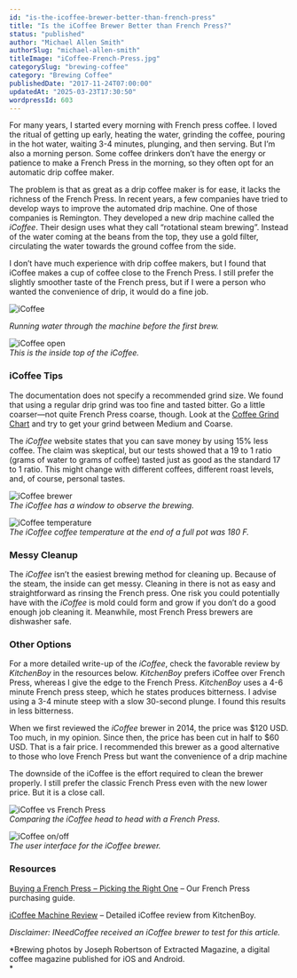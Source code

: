 ```yaml
---
id: "is-the-icoffee-brewer-better-than-french-press"
title: "Is the iCoffee Brewer Better than French Press?"
status: "published"
author: "Michael Allen Smith"
authorSlug: "michael-allen-smith"
titleImage: "iCoffee-French-Press.jpg"
categorySlug: "brewing-coffee"
category: "Brewing Coffee"
publishedDate: "2017-11-24T07:00:00"
updatedAt: "2025-03-23T17:30:50"
wordpressId: 603
---
```


For many years, I started every morning with French press coffee. I loved the ritual of getting up early, heating the water, grinding the coffee, pouring in the hot water, waiting 3-4 minutes, plunging, and then serving. But I’m also a morning person. Some coffee drinkers don’t have the energy or patience to make a French Press in the morning, so they often opt for an automatic drip coffee maker.

The problem is that as great as a drip coffee maker is for ease, it lacks the richness of the French Press. In recent years, a few companies have tried to develop ways to improve the automated drip machine. One of those companies is Remington. They developed a new drip machine called the *iCoffee*. Their design uses what they call “rotational steam brewing”. Instead of the water coming at the beans from the top, they use a gold filter, circulating the water towards the ground coffee from the side.

I don’t have much experience with drip coffee makers, but I found that iCoffee makes a cup of coffee close to the French Press. I still prefer the slightly smoother taste of the French press, but if I were a person who wanted the convenience of drip, it would do a fine job.

![iCoffee](icoffee-clean1.jpg)

*Running water through the machine before the first brew.*

![iCoffee open](icoffee-open.jpg)  
*This is the inside top of the iCoffee.*

### iCoffee Tips

The documentation does not specify a recommended grind size. We found that using a regular drip grind was too fine and tasted bitter. Go a little coarser—not quite French Press coarse, though. Look at the [Coffee Grind Chart](/coffee-grind-chart/) and try to get your grind between Medium and Coarse.

The *iCoffee* website states that you can save money by using 15% less coffee. The claim was skeptical, but our tests showed that a 19 to 1 ratio (grams of water to grams of coffee) tasted just as good as the standard 17 to 1 ratio. This might change with different coffees, different roast levels, and, of course, personal tastes.

![iCoffee brewer](icoffee.jpg)  
*The iCoffee has a window to observe the brewing.*

![iCoffee temperature](icoffee-temp.jpg)  
*The iCoffee coffee temperature at the end of a full pot was 180 F.*

### Messy Cleanup

The *iCoffee* isn’t the easiest brewing method for cleaning up. Because of the steam, the inside can get messy. Cleaning in there is not as easy and straightforward as rinsing the French press. One risk you could potentially have with the *iCoffee* is mold could form and grow if you don’t do a good enough job cleaning it. Meanwhile, most French Press brewers are dishwasher safe.

### Other Options

For a more detailed write-up of the *iCoffee*, check the favorable review by *KitchenBoy* in the resources below. *KitchenBoy* prefers iCoffee over French Press, whereas I give the edge to the French Press. *KitchenBoy* uses a 4-6 minute French press steep, which he states produces bitterness. I advise using a 3-4 minute steep with a slow 30-second plunge. I found this results in less bitterness.

When we first reviewed the *iCoffee* brewer in 2014, the price was $120 USD. Too much, in my opinion. Since then, the price has been cut in half to $60 USD. That is a fair price. I recommended this brewer as a good alternative to those who love French Press but want the convenience of a drip machine

The downside of the iCoffee is the effort required to clean the brewer properly. I still prefer the classic French Press even with the new lower price. But it is a close call.

![iCoffee vs French Press](icoffee-vs-french-press.jpg)  
*Comparing the iCoffee head to head with a French Press.*

![iCoffee on/off](on-off.jpg)  
*The user interface for the iCoffee brewer.*

### Resources 

[Buying a French Press – Picking the Right One](/buying-a-french-press-picking-the-right-one/) – Our French Press purchasing guide.

[iCoffee Machine Review](https://web.archive.org/web/20171029072853/http://kitchenboy.net:80/blog/icoffee-machine-review/) – Detailed iCoffee review from KitchenBoy.

*Disclaimer: INeedCoffee received an iCoffee brewer to test for this article.*

*Brewing photos by Joseph Robertson of Extracted Magazine, a digital coffee magazine published for iOS and Android.  
*
